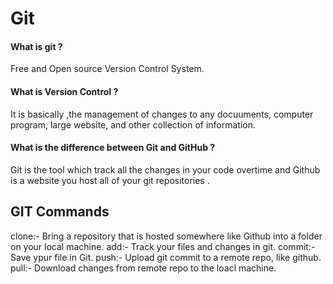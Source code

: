 # Git

#### What is git ?

Free and Open source Version Control System.

#### What is Version Control ?

It is basically ,the management of changes to any docuuments, computer program, large website, and other collection of information.

#### What is the difference between Git and GitHub ?

Git is the tool which track all the changes in your code overtime and Github is a website you host all of your git repositories .

## GIT Commands

clone:- Bring a repository that is hosted somewhere like Github into a folder on your local machine.
add:- Track your files and changes in git.
commit:- Save ypur file in Git.
push:- Upload git commit to a remote repo, like github.
pull:- Download changes from remote repo to the loacl machine.

